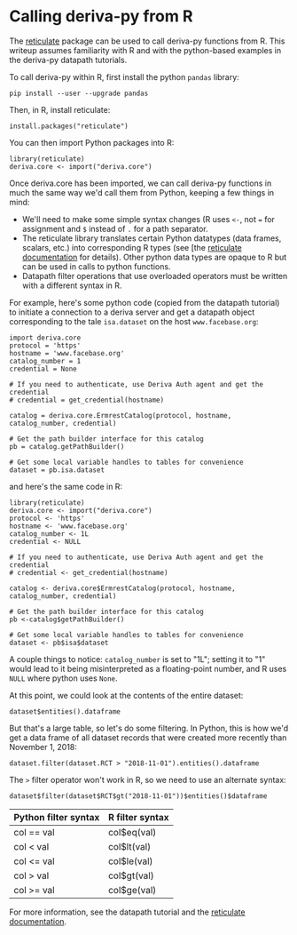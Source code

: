 # Calling deriva-py from R

The [reticulate](https://rstudio.github.io/reticulate/) package can be used to call deriva-py functions from R. This writeup assumes familiarity with R and with the python-based examples in the deriva-py datapath tutorials.

To call deriva-py within R, first install the python `pandas` library:
```
pip install --user --upgrade pandas
```

Then, in R, install reticulate:
```
install.packages("reticulate")
```

You can then import Python packages into R:
```
library(reticulate)
deriva.core <- import("deriva.core")
```

Once deriva.core has been imported, we can call deriva-py functions in much the same way we'd call them from Python, keeping a few things in mind:
- We'll need to make some simple syntax changes (R uses `<-`, not `=` for assignment and `$` instead of `.` for a path separator.
- The reticulate library translates certain Python datatypes (data frames, scalars, etc.) into corresponding R types (see [the [reticulate documentation](https://rstudio.github.io/reticulate/) for details). Other python data types are opaque to R but can be used in calls to python functions.
- Datapath filter operations that use overloaded operators must be written with a different syntax in R.

For example, here's some python code (copied from the datapath tutorial) to initiate a connection to a deriva server and get a datapath object corresponding to the tale `isa.dataset` on the host `www.facebase.org`:
```
import deriva.core
protocol = 'https'
hostname = 'www.facebase.org'
catalog_number = 1
credential = None

# If you need to authenticate, use Deriva Auth agent and get the credential
# credential = get_credential(hostname)

catalog = deriva.core.ErmrestCatalog(protocol, hostname, catalog_number, credential)

# Get the path builder interface for this catalog
pb = catalog.getPathBuilder()

# Get some local variable handles to tables for convenience
dataset = pb.isa.dataset
```

and here's the same code in R:
```
library(reticulate)
deriva.core <- import("deriva.core")
protocol <- 'https'
hostname <- 'www.facebase.org'
catalog_number <- 1L
credential <- NULL

# If you need to authenticate, use Deriva Auth agent and get the credential
# credential <- get_credential(hostname)

catalog <- deriva.core$ErmrestCatalog(protocol, hostname, catalog_number, credential)

# Get the path builder interface for this catalog
pb <-catalog$getPathBuilder()

# Get some local variable handles to tables for convenience
dataset <- pb$isa$dataset
```

A couple things to notice: `catalog_number` is set to "1L"; setting it to "1" would lead to it being misinterpreted as a floating-point number, and R uses `NULL` where python uses `None`.

At this point, we could look at the contents of the entire dataset:

```
dataset$entities().dataframe
```

But that's a large table, so let's do some filtering. In Python, this is how we'd get a data frame of all dataset
records that were created more recently than November 1, 2018:
```
dataset.filter(dataset.RCT > "2018-11-01").entities().dataframe
```

The `>` filter operator won't work in R, so we need to use an alternate syntax:
```
dataset$filter(dataset$RCT$gt("2018-11-01"))$entities()$dataframe
```

| Python filter syntax | R filter syntax |
|  --- | --- |
| col == val | col$eq(val) |
| col < val | col$lt(val) |
| col <= val | col$le(val) |
| col > val | col$gt(val) |
| col >= val | col$ge(val) |

For more information, see the datapath tutorial and the [reticulate documentation](https://rstudio.github.io/reticulate/index.html).

